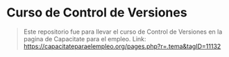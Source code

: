 # Curso de Control de Versiones

>Este repositorio fue para llevar el curso de Control de Versiones en la pagina de Capacitate para el empleo.
Link: https://capacitateparaelempleo.org/pages.php?r=.tema&tagID=11132


